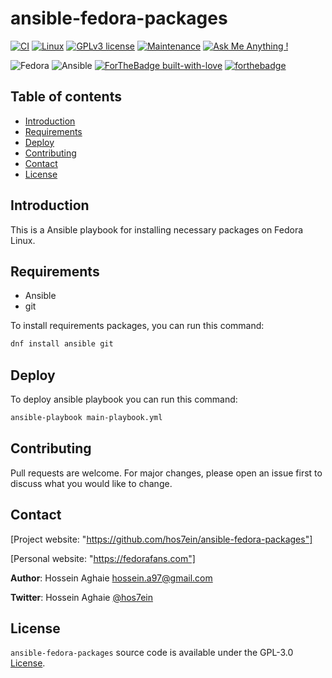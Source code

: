 # ansible-fedora-packages

[![CI](https://github.com/hos7ein/ansible-fedora-packages/actions/workflows/ci.yml/badge.svg)](https://github.com/hos7ein/ansible-fedora-packages/actions/workflows/ci.yml)
[![Linux](https://svgshare.com/i/Zhy.svg)](https://svgshare.com/i/Zhy.svg)
[![GPLv3 license](https://img.shields.io/badge/License-GPLv3-blue.svg)](http://perso.crans.org/besson/LICENSE.html)
[![Maintenance](https://img.shields.io/badge/Maintained%3F-yes-green.svg)](https://github.com/hos7ein/ansible-fedora-packages/graphs/commit-activity)
[![Ask Me Anything !](https://img.shields.io/badge/Ask%20me-anything-1abc9c.svg)](https://GitHub.com/hos7ein/ansible-fedora-packages)

![Fedora](https://img.shields.io/badge/Fedora-294172?style=for-the-badge&logo=fedora&logoColor=white)
![Ansible](https://img.shields.io/badge/ansible-%231A1918.svg?style=for-the-badge&logo=ansible&logoColor=white)
[![ForTheBadge built-with-love](http://ForTheBadge.com/images/badges/built-with-love.svg)](https://GitHub.com/hos7ein/)
[![forthebadge](https://forthebadge.com/images/badges/powered-by-coffee.svg)](https://fedorafans.com)

## Table of contents

* [Introduction](#introduction)
* [Requirements](#requirements)
* [Deploy](#Deploy)
* [Contributing](#contributing)
* [Contact](#contact)
* [License](#license)

## Introduction

This is a Ansible playbook for installing necessary packages on Fedora Linux.

## Requirements

* Ansible
* git

To install requirements packages, you can run this command:

```bash
dnf install ansible git
```

## Deploy

To deploy ansible playbook you can run this command:

```bash
ansible-playbook main-playbook.yml
```

## Contributing

Pull requests are welcome. For major changes, please open an issue first to
discuss what you would like to change.

## Contact

[Project website: "https://github.com/hos7ein/ansible-fedora-packages"]

[Personal website: "https://fedorafans.com"]

**Author**: Hossein Aghaie <hossein.a97@gmail.com>

**Twitter**: Hossein Aghaie [@hos7ein](https://twitter.com/hos7ein)

## License

`ansible-fedora-packages` source code is available under the GPL-3.0 [License](/LICENSE).
